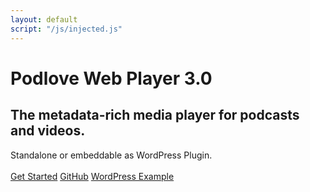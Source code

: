 ```yaml
---
layout: default
script: "/js/injected.js"
---
```


<div class="jumbotron">
    <h1>Podlove Web Player 3.0</h1>
    <h2>
       The metadata-rich media player for podcasts and videos.
    </h2>
    <p>
        Standalone or embeddable as WordPress Plugin.
    </p>
    <p>
        <audio id="inject">
            <source src="{{site.playerPath}}/examples/which-format/podlove-test-track.mp4" type="audio/mp4"/>
            <source src="{{site.playerPath}}/examples/which-format/podlove-test-track.mp3" type="audio/mpeg"/>
            <source src="{{site.playerPath}}/examples/which-format/podlove-test-track.ogg" type="audio/ogg; codecs=vorbis"/>
            <source src="{{site.playerPath}}/examples/which-format/podlove-test-track.opus" type="audio/ogg; codecs=opus"/>
        </audio>
    </p>
    <p style="line-height: 1.75em">
        <a class="btn btn-primary" href="/podlove-web-player-v3/guides/getting-started.html" title="Learn how to get started">Get Started</a>
        <a class="btn btn-primary" href="https://github.com/podlove/podlove-web-player-v3" title="Go to Web Player Github Site">GitHub</a>
        <a class="btn btn-primary" href="http://sourcerer.org/blog" title="Go to Web Player Wordpress Demo">WordPress Example</a>
    </p>
</div>
<script src="/js/injected.js" type="text/javascript" charset="utf-8"></script>

